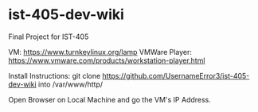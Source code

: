 # ist-405-dev-wiki
Final Project for IST-405

VM: https://www.turnkeylinux.org/lamp
VMWare Player: https://www.vmware.com/products/workstation-player.html

Install Instructions:
git clone https://github.com/UsernameError3/ist-405-dev-wiki into /var/www/http/

Open Browser on Local Machine and go the VM's IP Address.
